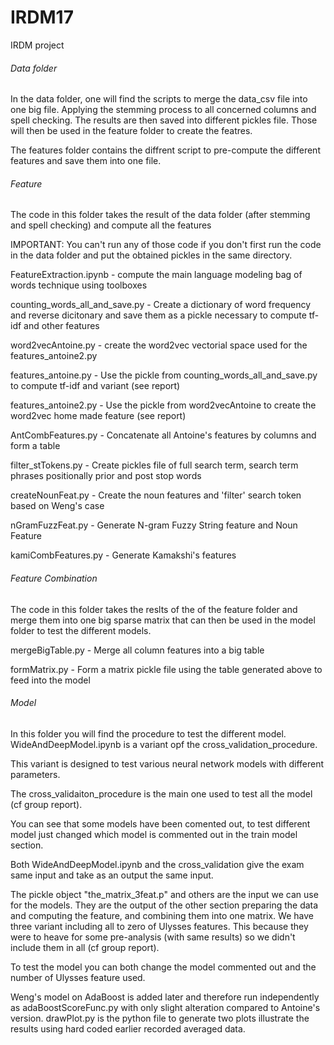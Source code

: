 # IRDM17
IRDM project


###### Data folder
In the data folder, one will find the scripts to merge the data_csv file into one big file. Applying the stemming process to all concerned columns and spell checking. The results are then saved into different pickles file. Those will then be used in the feature folder to create the featres.

The features folder contains the diffrent script to pre-compute the different features and save them into one file.

###### Feature 
The code in this folder takes the result of the data folder (after stemming and spell checking) and compute all the features

IMPORTANT: You can't run any of those code if you don't first run the code in the data folder and put the obtained pickles in the same directory.

FeatureExtraction.ipynb - compute the main language modeling bag of words technique using toolboxes

counting_words_all_and_save.py - Create a dictionary of word frequency and reverse dicitonary and save them as a pickle necessary to compute tf-idf and other features 

word2vecAntoine.py - create the word2vec vectorial space used for the features_antoine2.py

features_antoine.py - Use the pickle from counting_words_all_and_save.py to compute tf-idf and variant (see report)

features_antoine2.py - Use the pickle from word2vecAntoine to create the word2vec home made feature (see report) 

AntCombFeatures.py - Concatenate all Antoine's features by columns and form a table 

filter_stTokens.py - Create pickles file of full search term, search term phrases positionally prior and post stop words

createNounFeat.py - Create the noun features and 'filter' search token based on Weng's case

nGramFuzzFeat.py - Generate N-gram Fuzzy String feature and Noun Feature

kamiCombFeatures.py - Generate Kamakshi's features

###### Feature Combination

The code in this folder takes the reslts of the of the feature folder and merge them into one big sparse matrix that can then be used in the model folder to test the different models. 

mergeBigTable.py - Merge all column features into a big table

formMatrix.py - Form a matrix pickle file using the table generated above to feed into the model

###### Model

In this folder you will find the procedure to test the different model. WideAndDeepModel.ipynb is a variant opf the cross_validation_procedure.

This variant is designed to test various neural network models with different parameters.

The cross_validaiton_procedure is the main one used to test all the model (cf group report). 

You can see that some models have been comented out, to test different model just changed which model is commented out in the train model section.

Both WideAndDeepModel.ipynb  and the cross_validation give the exam same input and take as an output the same input. 

The pickle object "the_matrix_3feat.p" and others are the input we can use for the models. They are the output of the other section preparing the data
and computing the feature, and combining them into one matrix. We have three variant including all to zero of Ulysses features. This because
they were to heave for some pre-analysis (with same results) so we didn't include them in all (cf group report). 

To test the model you can both change the model commented out and the number of Ulysses feature used. 

Weng's model on AdaBoost is added later and therefore run independently as adaBoostScoreFunc.py with only slight alteration compared to Antoine's version. drawPlot.py is the python file to generate two plots illustrate the results using hard coded earlier recorded averaged data.

